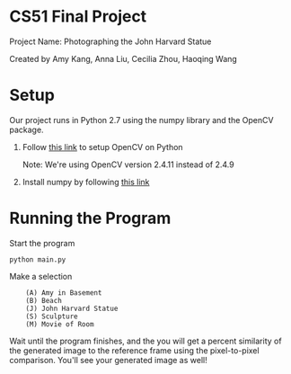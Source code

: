 # CS51 Final Project
Project Name: Photographing the John Harvard Statue

Created by Amy Kang, Anna Liu, Cecilia Zhou, Haoqing Wang

# Setup
Our project runs in Python 2.7 using the numpy library and the OpenCV package.

1. Follow [this link](https://jjyap.wordpress.com/2014/05/24/installing-opencv-2-4-9-on-mac-osx-with-python-support/) to setup OpenCV on Python

	Note: We're using OpenCV version 2.4.11 instead of 2.4.9

2. Install numpy by following [this link](http://www.numpy.org/)

# Running the Program

Start the program
```shell
python main.py
```
Make a selection
```shell
	(A) Amy in Basement
	(B) Beach
	(J) John Harvard Statue
	(S) Sculpture
	(M) Movie of Room
```

Wait until the program finishes, and the you will get a percent similarity of the generated image to the reference frame using the pixel-to-pixel comparison. You'll see your generated image as well!